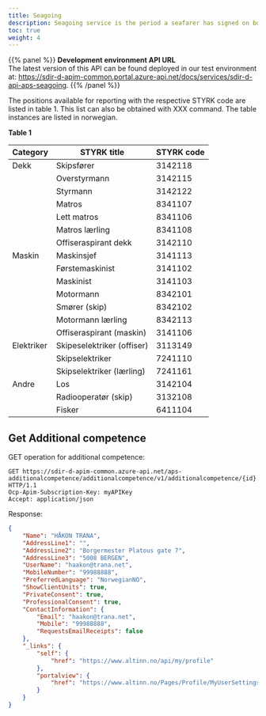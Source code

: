 ```yaml
---
title: Seagoing
description: Seagoing service is the period a seafarer has signed on board a ship and is used as the basis for issuance of certificates. As a shipowner the Seagoing API is used to register seagoing service on a specific seafarer or several seafarers. The seagoing service is connected to a position on board a specific ship, the accepted positions are listed in table 1.
toc: true
weight: 4
---
```


{{% panel %}}
**Development environment API URL** <br>
The latest version of this API can be found deployed in our test environment at: https://sdir-d-apim-common.portal.azure-api.net/docs/services/sdir-d-api-aps-seagoing.
{{% /panel %}}

The positions available for reporting with the respective STYRK code are listed in table 1. This list can also be obtained with XXX command. The table instances are listed in norwegian. 

**Table 1**

| Category   | STYRK title                | STYRK code |
|------------|----------------------------|------------|
| Dekk       | Skipsfører                 | 3142118    |
|            | Overstyrmann               | 3142115    |
|            | Styrmann                   | 3142122    |
|            | Matros                     | 8341107    |
|            | Lett matros                | 8341106    |
|            | Matros lærling             | 8341108    |
|            | Offiseraspirant dekk       | 3142110    |
| Maskin     | Maskinsjef                 | 3141113    |
|            | Førstemaskinist            | 3141102    |
|            | Maskinist                  | 3141103    |
|            | Motormann                  | 8342101    |
|            | Smører (skip)              | 8342102    |
|            | Motormann lærling          | 8342113    |
|            | Offiseraspirant (maskin)   | 3141106    |
| Elektriker | Skipeselektriker (offiser) | 3113149    |
|            | Skipselektriker            | 7241110    |
|            | Skipselektriker (lærling)  | 7241161    |
| Andre      | Los                        | 3142104    |
|            | Radiooperatør (skip)       | 3132108    |
|            | Fisker                     | 6411104    |

## Get Additional competence

GET operation for additional competence:
```HTTP
GET https://sdir-d-apim-common.azure-api.net/aps-additionalcompetence/additionalcompetence/v1/additionalcompetence/{id} HTTP/1.1
Ocp-Apim-Subscription-Key: myAPIKey
Accept: application/json
```

Response:
```JSON
{
    "Name": "HÅKON TRANA",
    "AddressLine1": "",
    "AddressLine2": "Borgermester Platous gate 7",
    "AddressLine3": "5008 BERGEN",
    "UserName": "haakon@trana.net",
    "MobileNumber": "99988888",
    "PreferredLanguage": "NorwegianNO",
    "ShowClientUnits": true,
    "PrivateConsent": true,
    "ProfessionalConsent": true,
    "ContactInformation": {
        "Email": "haakon@trana.net",
        "Mobile": "99988888",
        "RequestsEmailReceipts": false
    },
    "_links": {
        "self": {
            "href": "https://www.altinn.no/api/my/profile"
        },
        "portalview": {
            "href": "https://www.altinn.no/Pages/Profile/MyUserSettings.aspx"
        }
    }
}
```
